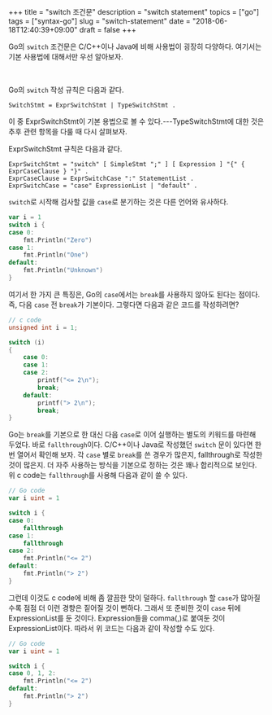 +++
title = "switch 조건문"
description = "switch statement"
topics = ["go"]
tags = ["syntax-go"]
slug = "switch-statement"
date = "2018-06-18T12:40:39+09:00"
draft = false
+++

Go의 `switch` 조건문은 C/C++이나 Java에 비해 사용법이 굉장히 다양하다. 여기서는 기본 사용법에 대해서만 우선 알아보자.

<br>

Go의 `switch` 작성 규칙은 다음과 같다.

```
SwitchStmt = ExprSwitchStmt | TypeSwitchStmt .
```

이 중 ExprSwitchStmt이 기본 용법으로 볼 수 있다.---TypeSwitchStmt에 대한 것은 추후 관련 항목을 다룰 때 다시 살펴보자.

ExprSwitchStmt 규칙은 다음과 같다.

```
ExprSwitchStmt = "switch" [ SimpleStmt ";" ] [ Expression ] "{" { ExprCaseClause } "}" .
ExprCaseClause = ExprSwitchCase ":" StatementList .
ExprSwitchCase = "case" ExpressionList | "default" .
```

`switch`로 시작해 검사할 값을 `case`로 분기하는 것은 다른 언어와 유사하다. 

```go
var i = 1
switch i {
case 0:
    fmt.Println("Zero")
case 1:
    fmt.Println("One")
default:
    fmt.Println("Unknown")
}
```

여기서 한 가지 큰 특징은, Go의 `case`에서는 `break`를 사용하지 않아도 된다는 점이다. 즉, 다음 `case` 전 `break`가 기본이다. 그렇다면 다음과 같은 코드를 작성하려면?

```c
// c code
unsigned int i = 1;

switch (i)
{
    case 0:
    case 1:
    case 2:
        printf("<= 2\n");
        break;
    default:
        printf("> 2\n");
        break;
}
```

Go는 `break`를 기본으로 한 대신 다음 `case`로 이어 실행하는 별도의 키워드를 마련해 두었다. 바로 `fallthrough`이다. C/C++이나 Java로 작성했던 `switch` 문이 있다면 한 번 열어서 확인해 보자. 각 `case` 별로 `break`를 쓴 경우가 많은지, fallthrough로 작성한 것이 많은지. 더 자주 사용하는 방식을 기본으로 정하는 것은 꽤나 합리적으로 보인다. 위 c code는 `fallthrough`를 사용해 다음과 같이 쓸 수 있다.

```go
// Go code
var i uint = 1

switch i {
case 0:
	fallthrough
case 1:
    fallthrough
case 2:
    fmt.Println("<= 2")
default:
    fmt.Println("> 2")
}
```

그런데 이것도 c code에 비해 좀 깔끔한 맛이 덜하다. `fallthrough` 할 `case`가 많아질수록 점점 더 이런 경향은 짙어질 것이 뻔하다. 그래서 또 준비한 것이  `case` 뒤에 ExpressionList를 둔 것이다.  Expression들을 comma(,)로 붙여둔 것이 ExpressionList이다. 따라서 위 코드는 다음과 같이 작성할 수도 있다.

```go
// Go code
var i uint = 1

switch i {
case 0, 1, 2:
    fmt.Println("<= 2")
default:
    fmt.Println("> 2")
}
```

